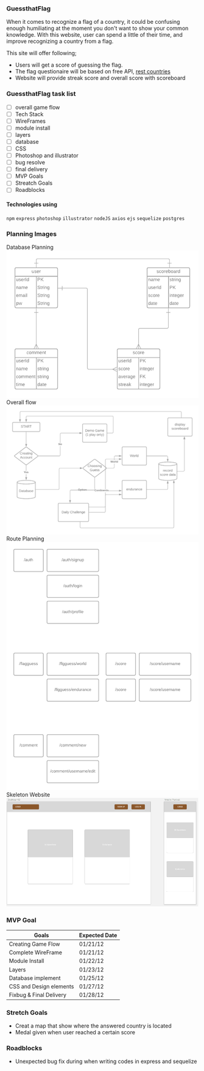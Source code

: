 ### GuessthatFlag
When it comes to recognize a flag of a country, it could be confusing enough humiliating at the moment you don't want to show your common knowledge. With this website, user can spend a little of their time, and improve recognizing a country from a flag.

This site will offer following;

- Users will get a score of guessing the flag.
- The flag questionaire will be based on free API, [rest countries](http://restcountries.eu "rest countries")
- Website will provide streak score and overall score with scoreboard

### GuessthatFlag task list

- [ ] overall game flow
- [ ] Tech Stack
- [ ] WireFrames
- [ ] module install
- [ ] layers
- [ ] database
- [ ] CSS
- [ ] Photoshop and illustrator
- [ ] bug resolve
- [ ] final delivery
- [ ] MVP Goals
- [ ] Streatch Goals
- [ ] Roadblocks

#### Technologies using

`npm` `express` `photoshop` `illustrator` `nodeJS` `axios` `ejs` `sequelize` `postgres`

### Planning Images
Database Planning
![a](public/img/Blankdiagram_Page_1.png)
Overall flow
![b](public/img/Blankdiagram_Page_2.png)
Route Planning
![c](public/img/Blankdiagram_Page_3.png)
Skeleton Website
![d](public/img/basicPlan.png)


### MVP Goal
                    
Goals  | Expected Date
------------- | -------------
Creating Game Flow  | 01/21/12
Complete WireFrame  | 01/21/12
Module Install | 01/22/12
Layers | 01/23/12
Database implement | 01/25/12
CSS and Design elements | 01/27/12
Fixbug & Final Delivery | 01/28/12

### Stretch Goals
- Creat a map that show where the answered country is located
- Medal given when user reached a certain score

### Roadblocks
- Unexpected bug fix during when writing codes in express and sequelize